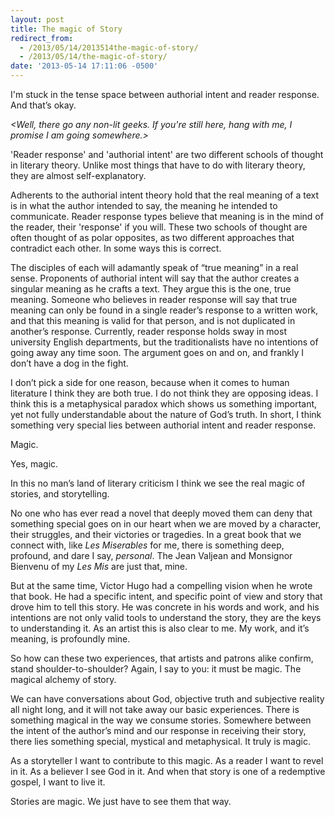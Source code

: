 ```yaml
---
layout: post
title: The magic of Story
redirect_from: 
  - /2013/05/14/2013514the-magic-of-story/
  - /2013/05/14/the-magic-of-story/
date: '2013-05-14 17:11:06 -0500'
---
```

<p class="p1">I'm stuck in the tense space between authorial intent and reader response. And that’s okay.</p>
<p class="p1"><span class="s1"><em>&lt;Well, there go any non-lit geeks. If you're still here, hang with me, I promise I am going somewhere.&gt;</em></span></p>
<p class="p1">'Reader response' and 'authorial intent' are two different schools of thought in literary theory. Unlike most things that have to do with literary&nbsp;theory, they are almost self-explanatory.&nbsp;</p>
<p class="p2">Adherents to the authorial intent theory hold that the real meaning of a text is in what the author intended to say, the meaning he intended to communicate. Reader response types&nbsp;believe&nbsp;that meaning is in the mind of the reader, their 'response' if you will. These two schools of thought are often thought of as polar opposites,&nbsp;as two different approaches that contradict each other. In some ways this is correct.&nbsp;</p>
<p class="p2">The disciples of each will adamantly speak of “true meaning” in a real sense. Proponents of authorial intent will say that the author creates a singular meaning as he crafts a text. They argue this is the one, true meaning. Someone who believes in reader response will say that true meaning can only be found in a single reader’s response to a written work, and that this meaning is valid for that person, and is not duplicated in another’s response. Currently, reader response holds sway in most university English departments, but the traditionalists have no intentions of going away any time soon. The argument goes on and on, and frankly I don’t have a dog in the fight.</p>
<p class="p2">I don’t pick a side for one reason, because when it comes to human literature I think they are both true. I do not think they are opposing ideas. I think this is a metaphysical paradox which shows us something important, yet not fully understandable about the nature of God’s truth. In short, I think something very special lies between authorial intent and reader response.</p>
<p class="p2">Magic.</p>
<p class="p2">Yes, magic.&nbsp;</p>
<p class="p2">In this no man’s land of literary criticism I think we see the real magic of stories, and storytelling.</p>
<p class="p2">No one who has ever read a novel that deeply moved them can deny that something special goes on in our heart when we are moved by a character, their struggles, and their victories or tragedies. In a great book that we connect with, like <em>Les Miserables</em> for me, there is something deep, profound, and dare I say, <em>personal</em>. The Jean Valjean and Monsignor Bienvenu of my <em>Les Mis</em> are just that, mine.</p>
<p class="p2">But at the same time, Victor Hugo had a compelling vision when he wrote that book. He had a specific intent, and specific point of view and story that drove him to tell this story. He was concrete in his words and work, and his intentions are not only valid tools to understand the story, they are the keys to understanding it. As an artist this is also clear to me. My work, and it’s meaning, is profoundly mine.</p>
<p class="p2">So how can these two experiences, that artists and patrons alike confirm, stand shoulder-to-shoulder? Again, I say to you: it must be magic. The magical alchemy of story.</p>
<p class="p2">We can have conversations about God, objective truth and subjective reality all night long, and it will not take away our basic experiences. There is something magical in the way we consume stories. Somewhere between the intent of the author’s mind and our response in receiving their story, there lies something special, mystical and metaphysical. It truly is magic.</p>
<p class="p2">As a storyteller I want to contribute to this magic. As a reader I want to revel in it. As a believer I see God in it. And when that story is one of a redemptive gospel, I want to live it.</p>
<p class="p2">Stories are magic. We just have to see them that way.</p>
